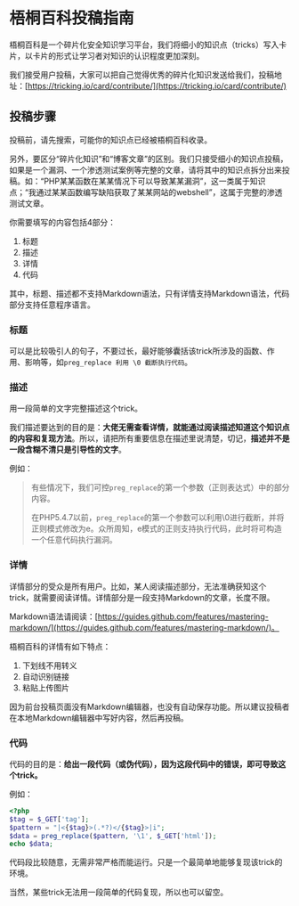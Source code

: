 # 梧桐百科投稿指南

梧桐百科是一个碎片化安全知识学习平台，我们将细小的知识点（tricks）写入卡片，以卡片的形式让学习者对知识的认识程度更加深刻。

我们接受用户投稿，大家可以把自己觉得优秀的碎片化知识发送给我们，投稿地址：[https://tricking.io/card/contribute/](https://tricking.io/card/contribute/)

## 投稿步骤

投稿前，请先搜索，可能你的知识点已经被梧桐百科收录。

另外，要区分“碎片化知识”和“博客文章”的区别。我们只接受细小的知识点投稿，如果是一个漏洞、一个渗透测试案例等完整的文章，请将其中的知识点拆分出来投稿。如：“PHP某某函数在某某情况下可以导致某某漏洞”，这一类属于知识点；“我通过某某函数编写缺陷获取了某某网站的webshell”，这属于完整的渗透测试文章。

你需要填写的内容包括4部分：

1. 标题
2. 描述
3. 详情
4. 代码

其中，标题、描述都不支持Markdown语法，只有详情支持Markdown语法，代码部分支持任意程序语言。

### 标题

可以是比较吸引人的句子，不要过长，最好能够囊括该trick所涉及的函数、作用、影响等，如`preg_replace 利用 \0 截断执行代码`。

### 描述

用一段简单的文字完整描述这个trick。

我们描述要达到的目的是：**大佬无需查看详情，就能通过阅读描述知道这个知识点的内容和复现方法**。所以，请把所有重要信息在描述里说清楚，切记，**描述并不是一段含糊不清只是引导性的文字**。

例如：

> 有些情况下，我们可控`preg_replace`的第一个参数（正则表达式）中的部分内容。
> 
> 在PHP5.4.7以前，`preg_replace`的第一个参数可以利用\0进行截断，并将正则模式修改为e。众所周知，e模式的正则支持执行代码，此时将可构造一个任意代码执行漏洞。

### 详情

详情部分的受众是所有用户。比如，某人阅读描述部分，无法准确获知这个trick，就需要阅读详情。详情部分是一段支持Markdown的文章，长度不限。

Markdown语法请阅读：[https://guides.github.com/features/mastering-markdown/](https://guides.github.com/features/mastering-markdown/)。

梧桐百科的详情有如下特点：

1. 下划线不用转义
2. 自动识别链接
3. 粘贴上传图片

因为前台投稿页面没有Markdown编辑器，也没有自动保存功能。所以建议投稿者在本地Markdown编辑器中写好内容，然后再投稿。

### 代码

代码的目的是：**给出一段代码（或伪代码），因为这段代码中的错误，即可导致这个trick。**

例如：

```php
<?php
$tag = $_GET['tag'];
$pattern = "|<{$tag}>(.*?)</{$tag}>|i";
$data = preg_replace($pattern, '\1', $_GET['html']);
echo $data;
```

代码段比较随意，无需非常严格而能运行。只是一个最简单地能够复现该trick的环境。

当然，某些trick无法用一段简单的代码复现，所以也可以留空。